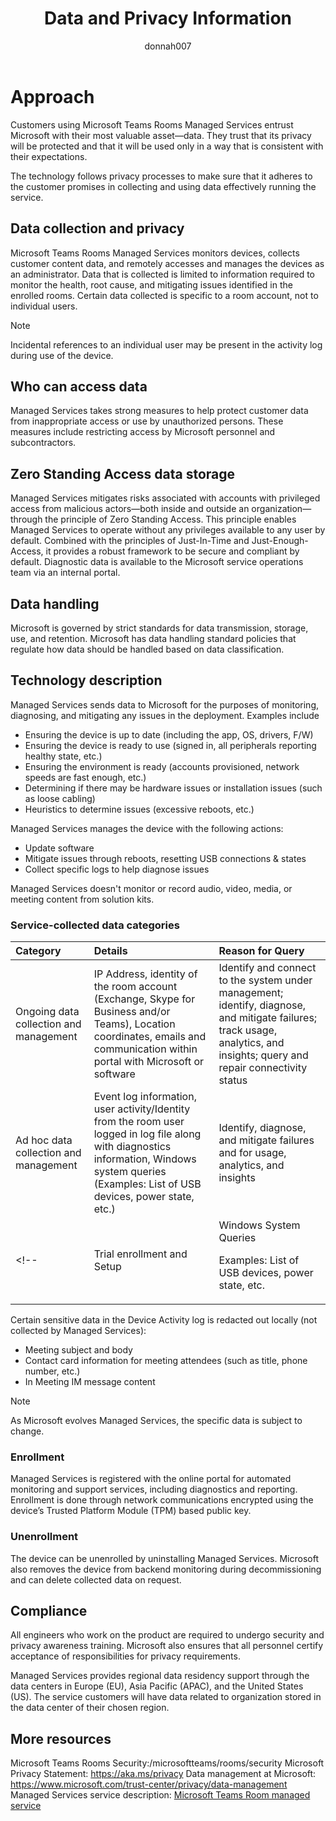 ﻿---
title: Data and Privacy Information
author: donnah007 
ms.author: v-donnahill
manager: serdars
ms.date: 06/01/2022
ms.reviewer:  
ms.topic: article
ms.tgt.pltfrm: cloud
ms.service: msteams
audience: Admin
ms.collection: 
  - M365-collaboration
  - m365initiative-meetings
appliesto: 
  - Microsoft Teams
ms.localizationpriority: medium
search.appverid: MET150
description: Data and Privacy Information
f1keywords: Microsoft Teams Rooms Managed Service Data and Privacy Information
---


# Approach

Customers using Microsoft Teams Rooms Managed Services entrust Microsoft with their most valuable asset—data. They trust that its privacy will be protected and that it will be used only in a way that is consistent with their expectations.

The technology follows privacy processes to make sure that it adheres to the customer promises in collecting and using data effectively running the service.
## Data collection and privacy

 Microsoft Teams Rooms Managed Services monitors devices, collects customer content data, and remotely accesses and manages the devices as an administrator. Data that is collected is limited to information required to monitor the health, root cause, and mitigating issues identified in the enrolled rooms. Certain data collected is specific to a room account, not to individual users.

> [!Note]
> Incidental references to an individual user may be present in the activity log during use of the device.

## Who can access data

Managed Services takes strong measures to help protect customer data from inappropriate access or use by unauthorized persons. These measures include restricting access by Microsoft personnel and subcontractors.

## Zero Standing Access data storage

Managed Services mitigates risks associated with accounts with privileged access from malicious actors—both inside and outside an organization—through the principle of Zero Standing Access. This principle enables Managed Services to operate without any privileges available to any user by default. Combined with the principles of Just-In-Time and Just-Enough-Access, it provides a robust framework to be secure and compliant by default. Diagnostic data is available to the Microsoft service operations team via an internal portal.

## Data handling

Microsoft is governed by strict standards for data transmission, storage, use, and retention. Microsoft has data handling standard policies that regulate how data should be handled based on data classification.

<!--Microsoft extends General Data Protection Regulation (GDPR) rights to customers worldwide.

## Data classification

The data classification can be used to adhere to security, compliance, and privacy requirements and processes for collecting, storing, and using user personal information.


|Classification|Description|Example|
| :- | :- | :- |
|Customer content|Content directly provided/created by admins and users. |Customer-generated BLOB or structured storage data</p><p>Customer-owned/provided secrets (passwords, certificates, encryption keys, storage keys) |
|End-user identifiable information (EUII)|Data that identifies or could be used to identify the user of a Microsoft service. EUII does not contain customer content. |User name or display name (DOMAIN\UserName)</p><p>User principal name (name@company.com)</p><p>User-specific IP address |
|Account Data|Customer billing information and payment instrument information, including administrator contact information, such as tenant administrator’s name, address, or phone number. |Tenant administrator contact information (for example, tenant administrator’s name, address, e-mail address, phone number)<p><p>Customer’s provisioning information |
|End User Pseudonymous Identifiers (EUPI) |An identifier created by Microsoft tied to the user of a Microsoft service. When EUPI is combined with other information, such as a mapping table, it identifies the end user. EUPI does not contain information uploaded or created by the customer</p><p>(Customer content or EUII)  | User GUIDs, PUIDs, or SIDsSession IDs |
|Organization Identifiable Information (OII)|Data that can be used to identify a tenant, generally config or usage data. This data is not linkable to a user and does not contain customer content. |Tenant ID (non-GUID)</p><p>Domain name in e-mail address (xxx@contoso.com) or other tenant-specific domain information |
|System metadata|Data generated while running the service or program that is not linkable to a user or tenant. |Event logs</p><p>Usage data</p><p>Configuration data |-->

## Technology description

Managed Services sends data to Microsoft for the purposes of monitoring, diagnosing, and mitigating any issues in the deployment. Examples include

- Ensuring the device is up to date (including the app, OS, drivers, F/W)
- Ensuring the device is ready to use (signed in, all peripherals reporting healthy state, etc.)
- Ensuring the environment is ready (accounts provisioned, network speeds are fast enough, etc.)
- Determining if there may be hardware issues or installation issues (such as loose cabling)
- Heuristics to determine issues (excessive reboots, etc.)

Managed Services manages the device with the following actions:

- Update software
- Mitigate issues through reboots, resetting USB connections & states
- Collect specific logs to help diagnose issues

Managed Services doesn't monitor or record audio, video, media, or meeting content from solution kits.

### Service-collected data categories
 
|Category|Details|Reason for Query|
| :- | :- | :- |
|Ongoing data collection and management|IP Address, identity of the room account (Exchange, Skype for Business and/or Teams), Location coordinates, emails and communication within portal with Microsoft or software|Identify and connect to the system under management; identify, diagnose, and mitigate failures; track usage, analytics, and insights; query and repair connectivity status|
|Ad hoc data collection and management|Event log information, user activity/Identity from the room user logged in log file along with diagnostics information, Windows system queries (Examples: List of USB devices, power state, etc.)|Identify, diagnose, and mitigate failures and for usage, analytics, and insights|
<!--|Trial enrollment and Setup |Windows System Queries</p><p>Examples: List of USB devices, power state, etc.|Required for enrollment, onboarding, order and delivery,and setup for the Trial.|-->

Certain sensitive data in the Device Activity log is redacted out locally (not collected by Managed Services):

- Meeting subject and body
- Contact card information for meeting attendees (such as title, phone number, etc.)
- In Meeting IM message content

> [!NOTE]
> As Microsoft evolves Managed Services, the specific data is subject to change.

<!--### Agent Data Classification

The following table is a detailed description of all data MTRP agent collects during ongoing monitoring.

|Collected Data Description|Classification|
| :- | :- |
|Identity of a shared device|OII|
|Customer ID|OII|
|MMR agent directory location|System metadata|
|MTR app logs directory location|System metadata|
|Device serial number|System metadata|
|Device bios information|System metadata|
|version of the MMR agent|System metadata|
| :- | :- |
|Version of the MTR app|System metadata|
|Version of the teams app|System metadata|
|time of nightly maintenance job for MTR app|System metadata|
|MMR agent update url|System metadata|
|MMR agent ring|System metadata|
|windows os version|System metadata|
|currently logged in user|System metadata|
|MMR agent session guid|System metadata|
|domain name|System metadata|
|time since last os reboot|System metadata|
|time since last MMR agent start|System metadata|
|MTR device make and model|System metadata|
|device in use status|System metadata|
|device onboarding type|System metadata|
|number of connected monitors|System metadata|
|MTR speaker details|System metadata|
|MTR microphone details|System metadata|
|MTR default speaker details|System metadata|
|MTR app auto screen sharing setting|System metadata|
|MTR app bluetooth advertisement setting|System metadata|
|date of the last time the password was changed|System metadata|
|MTR password rotation setting|System metadata|
|MTR app teams/skype for business setting|System metadata|
|MTR app update ring|System metadata|
|MTR app content camera setting|System metadata|
|MTR app meetings names setting|System metadata|
|MTR app front of room displays setting|System metadata|
|MTR app guid|System metadata|
|Proxy address and port|System metadata|
|Health of the MTR device|System metadata|
|Details of MTR room account|oii|
|IPv4 address and ipv6 address|oii|
|Longitude and latitude|oii|
|MTR device hostname|oii|
|MTR device time zone|System metadata|
|status of the MTR app|System metadata|
|Crestron service details|System metadata|
|logitech firmware version and logitech sync version|System metadata|
|Total CPU percentage in use|System metadata|
|Total RAM in use|System metadata|
|CPU being used by MTR skype or teams apps|System metadata|
|MTR device temperature|System metadata|
|status of internal disk drives|System metadata|
|Details of any MTR app crashes|System metadata|
|Details of any detected memory leaks caused by apps on the device|System metadata|

|Details of any device blue screen errors that have taken place over the last 24 hours|System metadata|
| :- | :- |
 |details of any errors that the MTR app has detected during meetings on the device |System metadata|
|Installed software details|System metadata|
|Installed / pending / missing hot-fixes details|System metadata|
|recognized hardware details|System metadata|
|Details of all drivers on the device|System metadata|
|Details of any MMR device remediations|System metadata|
|Details of room usage during the last 24 hours, meetings time and counts|System metadata|
|Details of automatic windows store updates|System metadata|
|Details of windows os updates|System metadata|
|MMR agent crush details|System metadata|
|MMR agent connecting error details|System metadata|
|Details on if TPM security is enabled|System metadata|
|Details of the MTR device connection status|System metadata|

**Data MTRP agent collects for incident diagnostic and remediation**
|Collected Data Description|Classification|
| :- | :- |
|Event logs: System, Application, Skype Room System, Microsoft- Windows-AppXDeploymentServer%4Operational, Microsoft-Windows- PowerShell%4Operational, Microsoft-Windows- AppXDeployment%4Operational,Microsoft-Windows- AppXDeploymentServer%4Operational, Microsoft-Windows- TWinUI%4Operational, Microsoft Managed Rooms, Microsoft-Windows-TaskScheduler%4Operational, Security|System metadata|
|Redacted MTR app logs\*|System metadata|
|Microsoft teams logs|System metadata|
|MMR agent sqlLitedb|System metadata|
|Details of device power state information|System metadata|
|Device group policy information|System metadata|
|Audit trace of all MMR agent actions|System metadata|
\* Sensitive PII in the device activity log is redacted out locally.-->

### Enrollment


Managed Services is registered with the online portal for automated monitoring and support services, including diagnostics and reporting. Enrollment is done through network communications encrypted using the device’s Trusted Platform Module (TPM) based public key.

### Unenrollment

The device can be unenrolled by uninstalling Managed Services. Microsoft also removes the device from backend monitoring during decommissioning and can delete collected data on request.

<!--### Data flow

Managed Services adds a data flow from the agent to MTR Managed Services.

![data flow from agent to MTR Managed Services](../media/data-and-privacy-info-005.png)

Enabling the integration of Microsoft Defender for Endpoint will introduce an additional data flow from MDE Agent to the Microsoft Defender infrastructure.

![additional data flow from MDE Agent to Defender](../media/data-and-privacy-info-006.png)-->

## Compliance

All engineers who work on the product are required to undergo security and privacy awareness training. Microsoft also ensures that all personnel certify acceptance of responsibilities for privacy requirements.

Managed Services provides regional data residency support through the data centers in Europe (EU), Asia Pacific (APAC), and the United States (US). The service customers will have data related to organization stored in the data center of their chosen region.

## More resources

Microsoft Teams Rooms Security:/microsoftteams/rooms/security
Microsoft Privacy Statement: https://aka.ms/privacy
Data management at Microsoft: https://www.microsoft.com/trust-center/privacy/data-management
Managed Services service description: [Microsoft Teams Room managed service](microsoft-teams-rooms-premium.md)
